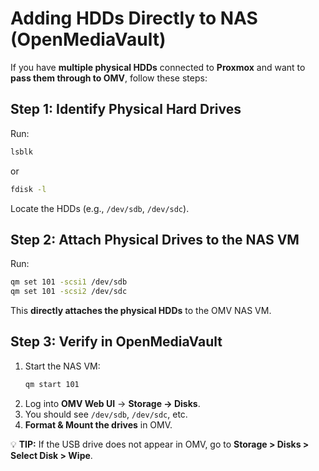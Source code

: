 # Adding HDDs Directly to NAS (OpenMediaVault)

If you have **multiple physical HDDs** connected to **Proxmox** and want to **pass them through to OMV**, follow these steps:

## Step 1: Identify Physical Hard Drives

Run:
```bash
lsblk
```

or
```bash
fdisk -l
```

Locate the HDDs (e.g., `/dev/sdb`, `/dev/sdc`).

## Step 2: Attach Physical Drives to the NAS VM

Run:
```bash
qm set 101 -scsi1 /dev/sdb
qm set 101 -scsi2 /dev/sdc
```

This **directly attaches the physical HDDs** to the OMV NAS VM.

## Step 3: Verify in OpenMediaVault

1. Start the NAS VM:
    ```bash
    qm start 101
    ```
2. Log into **OMV Web UI** → **Storage → Disks**.
3. You should see `/dev/sdb`, `/dev/sdc`, etc.
4. **Format & Mount the drives** in OMV.

💡 **TIP:** If the USB drive does not appear in OMV, go to **Storage > Disks > Select Disk > Wipe**.
